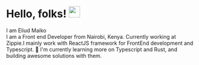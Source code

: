 # Hello, folks! <img src="https://raw.githubusercontent.com/MartinHeinz/MartinHeinz/master/wave.gif" width="30px"> 
I am Eliud Maiko 
<br>I am a Front end Developer from Nairobi, Kenya. Currently working at Zippie.I mainly work with ReactJS  framework for FrontEnd development and Typescript. 🌱 I'm currently learning more on Typescript and Rust, and building awesome solutions with them.<br><br>

